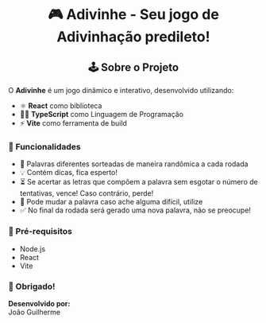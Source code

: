 
<div align="center">
  <h1> 🎮 Adivinhe - Seu jogo de Adivinhação predileto!
</div>

<div align="center">
  <h2> 🕹️ Sobre o Projeto
</div>
    
O **Adivinhe** é um jogo dinâmico e interativo, desenvolvido utilizando:

- ⚛️ **React** como biblioteca
- 👨‍💻 **TypeScript** como Linguagem de Programação
- ⚡ **Vite** como ferramenta de build 


### 🧰 Funcionalidades
- 🎲 Palavras diferentes sorteadas de maneira randômica a cada rodada
- 💡 Contém dicas, fica esperto!
- ⏳ Se acertar as letras que compõem a palavra sem esgotar o número de tentativas, vence! Caso contrário, perde!
- 🛟 Pode mudar a palavra caso ache alguma difícil, utilize
- ✅ No final da rodada será gerado uma nova palavra, não se preocupe!

### 🚀 Pré-requisitos
- Node.js
- React
- Vite

### 🙌 Obrigado!

**Desenvolvido por:**  
João Guilherme

